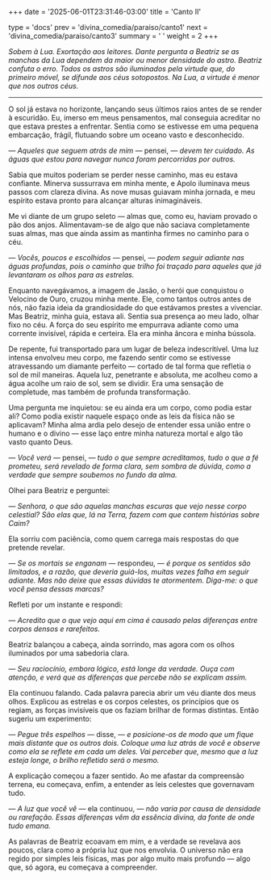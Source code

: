 +++
date = '2025-06-01T23:31:46-03:00'
title = 'Canto II'

type = 'docs'
prev = 'divina_comedia/paraiso/canto1'
next = 'divina_comedia/paraiso/canto3'
summary = ' '
weight = 2
+++

_Sobem à Lua. Exortação aos leitores. Dante pergunta a Beatriz se as manchas da Lua dependem da maior ou menor densidade do astro. Beatriz confuta o erro. Todos os astros são iluminados pela virtude que, do primeiro móvel, se difunde aos céus sotopostos. Na Lua, a virtude é menor que nos outros céus._

---

O sol já estava no horizonte, lançando seus últimos raios antes de se render à escuridão. Eu, imerso em meus pensamentos, mal conseguia acreditar no que estava prestes a enfrentar. Sentia como se estivesse em uma pequena embarcação, frágil, flutuando sobre um oceano vasto e desconhecido.

*— Aqueles que seguem atrás de mim —* pensei, *— devem ter cuidado. As águas que estou para navegar nunca foram percorridas por outros.*

Sabia que muitos poderiam se perder nesse caminho, mas eu estava confiante. Minerva sussurrava em minha mente, e Apolo iluminava meus passos com clareza divina. As nove musas guiavam minha jornada, e meu espírito estava pronto para alcançar alturas inimagináveis.

Me vi diante de um grupo seleto — almas que, como eu, haviam provado o pão dos anjos. Alimentavam-se de algo que não saciava completamente suas almas, mas que ainda assim as mantinha firmes no caminho para o céu.

*— Vocês, poucos e escolhidos —* pensei, *— podem seguir adiante nas águas profundas, pois o caminho que trilho foi traçado para aqueles que já levantaram os olhos para as estrelas.*

Enquanto navegávamos, a imagem de Jasão, o herói que conquistou o Velocino de Ouro, cruzou minha mente. Ele, como tantos outros antes de nós, não fazia ideia da grandiosidade do que estávamos prestes a vivenciar. Mas Beatriz, minha guia, estava ali. Sentia sua presença ao meu lado, olhar fixo no céu. A força do seu espírito me empurrava adiante como uma corrente invisível, rápida e certeira. Ela era minha âncora e minha bússola.

De repente, fui transportado para um lugar de beleza indescritível. Uma luz intensa envolveu meu corpo, me fazendo sentir como se estivesse atravessando um diamante perfeito — cortado de tal forma que refletia o sol de mil maneiras. Aquela luz, penetrante e absoluta, me acolheu como a água acolhe um raio de sol, sem se dividir. Era uma sensação de completude, mas também de profunda transformação.

Uma pergunta me inquietou: se eu ainda era um corpo, como podia estar ali? Como podia existir naquele espaço onde as leis da física não se aplicavam? Minha alma ardia pelo desejo de entender essa união entre o humano e o divino — esse laço entre minha natureza mortal e algo tão vasto quanto Deus.

*— Você verá —* pensei, *— tudo o que sempre acreditamos, tudo o que a fé prometeu, será revelado de forma clara, sem sombra de dúvida, como a verdade que sempre soubemos no fundo da alma.*

Olhei para Beatriz e perguntei:

*— Senhora, o que são aquelas manchas escuras que vejo nesse corpo celestial? São elas que, lá na Terra, fazem com que contem histórias sobre Caim?*

Ela sorriu com paciência, como quem carrega mais respostas do que pretende revelar.

*— Se os mortais se enganam —* respondeu, *— é porque os sentidos são limitados, e a razão, que deveria guiá-los, muitas vezes falha em seguir adiante. Mas não deixe que essas dúvidas te atormentem. Diga-me: o que você pensa dessas marcas?*

Refleti por um instante e respondi:

*— Acredito que o que vejo aqui em cima é causado pelas diferenças entre corpos densos e rarefeitos.*

Beatriz balançou a cabeça, ainda sorrindo, mas agora com os olhos iluminados por uma sabedoria clara.

*— Seu raciocínio, embora lógico, está longe da verdade. Ouça com atenção, e verá que as diferenças que percebe não se explicam assim.*

Ela continuou falando. Cada palavra parecia abrir um véu diante dos meus olhos. Explicou as estrelas e os corpos celestes, os princípios que os regiam, as forças invisíveis que os faziam brilhar de formas distintas. Então sugeriu um experimento:

*— Pegue três espelhos —* disse, *— e posicione-os de modo que um fique mais distante que os outros dois. Coloque uma luz atrás de você e observe como ela se reflete em cada um deles. Vai perceber que, mesmo que a luz esteja longe, o brilho refletido será o mesmo.*

A explicação começou a fazer sentido. Ao me afastar da compreensão terrena, eu começava, enfim, a entender as leis celestes que governavam tudo.

*— A luz que você vê —* ela continuou, *— não varia por causa de densidade ou rarefação. Essas diferenças vêm da essência divina, da fonte de onde tudo emana.*

As palavras de Beatriz ecoavam em mim, e a verdade se revelava aos poucos, clara como a própria luz que nos envolvia. O universo não era regido por simples leis físicas, mas por algo muito mais profundo — algo que, só agora, eu começava a compreender.